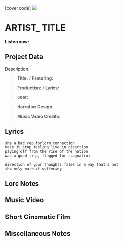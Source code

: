 [cover code] ![](57175019_319474918741616_8502199518755923887_n.jpg)

# ARTIST_ TITLE

**Listen now:** 

## Project Data

Description.

> **Title:**  / **Featuring:** 

> **Production:**  / **Lyrics:** 

> **Beat:**

> **Narrative Design:**

> **Music Video Credits:**


## Lyrics

```
she a bad rep forlorn connection
make it stop feeling live in disection
paying off from the rise of the nation
was a good trap, flagged for stagnation

direction of your thoughts false in a way that's not 
the only mark of suffering

```

## Lore Notes

## Music Video

## Short Cinematic Film

## Miscellaneous Notes
